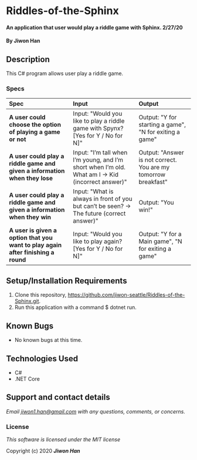 # Riddles-of-the-Sphinx

#### An application that user would play a riddle game with Sphinx. 2/27/20

#### By **Jiwon Han**

## Description

This C# program allows user play a riddle game. 

### Specs
| Spec | Input | Output |
| :-------------     | :------------- | :------------- |
| **A user could choose the option of playing a game or not** | Input: "Would you like to play a riddle game with Spynx? [Yes for Y / No for N]" | Output: "Y for starting a game", "N for exiting a game" |
| **A user could play a riddle game and given a information when they lose** | Input: "I’m tall when I’m young, and I’m short when I’m old. What am I -> Kid (incorrect answer)"  | Output: "Answer is not correct. You are my tomorrow breakfast" |
| **A user could play a riddle game and given a information when they win** | Input: "What is always in front of you but can’t be seen? -> The future (correct answer)"  | Output: "You win!" |
| **A user is given a option that you want to play again after finishing a round** | Input: "Would you like to play again? [Yes for Y / No for N]"  | Output: "Y for a Main game", "N for exiting a game" |

## Setup/Installation Requirements
1. Clone this repository, https://github.com/jiwon-seattle/Riddles-of-the-Sphinx.git.
3. Run this application with a command $ dotnet run. 

## Known Bugs
* No known bugs at this time.

## Technologies Used
* C#
* .NET Core

## Support and contact details

_Email jiwon1.han@gmail.com with any questions, comments, or concerns._

### License

*This software is licensed under the MIT license*

Copyright (c) 2020 **_Jiwon Han_**
